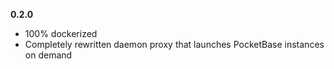 **0.2.0**

- 100% dockerized
- Completely rewritten daemon proxy that launches PocketBase instances on demand
